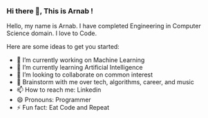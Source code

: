 ### Hi there 👋, This is Arnab !

Hello, my name is Arnab. I have completed Engineering in Computer Science domain. I love to Code.


Here are some ideas to get you started:

- 🔭 I’m currently working on Machine Learning
- 🌱 I’m currently learning Artificial Intelligence
- 👯 I’m looking to collaborate on common interest
- 💬 Brainstorm with me over tech, algorithms, career, and music
- 📫 How to reach me: Linkedin
- 😄 Pronouns: Programmer
- ⚡ Fun fact: Eat Code and Repeat
